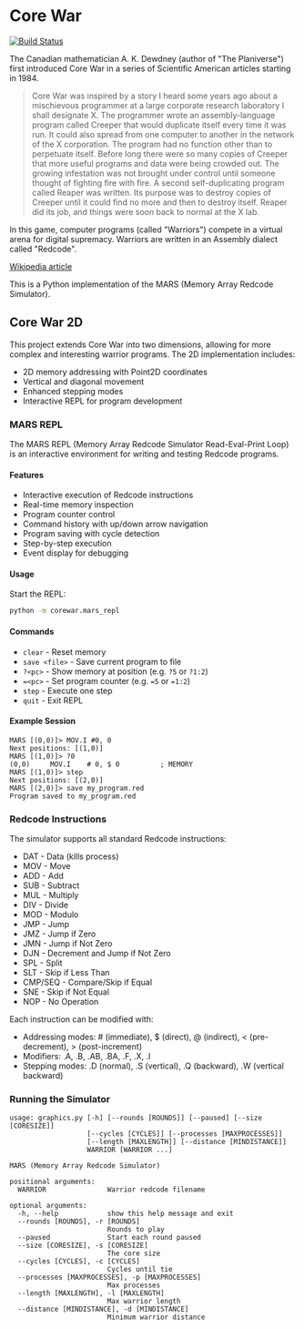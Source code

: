 # Core War

[![Build Status](https://travis-ci.org/rodrigosetti/corewar.svg?branch=master)](https://travis-ci.org/rodrigosetti/corewar)

The Canadian mathematician A. K. Dewdney (author of "The Planiverse") first
introduced Core War in a series of Scientific American articles
starting in 1984.

> Core War was inspired by a story I heard some years ago about a mischievous
> programmer at a large corporate research laboratory I shall designate X. The
> programmer wrote an assembly-language program called Creeper that would
> duplicate itself every time it was run. It could also spread from one
> computer to another in the network of the X corporation. The program had no
> function other than to perpetuate itself. Before long there were so many
> copies of Creeper that more useful programs and data were being crowded out.
> The growing infestation was not brought under control until someone thought
> of fighting fire with fire. A second self-duplicating program called Reaper
> was written.  Its purpose was to destroy copies of Creeper until it could
> find no more and then to destroy itself. Reaper did its job, and things were
> soon back to normal at the X lab.

In this game, computer programs (called "Warriors") compete in a virtual arena
for digital supremacy. Warriors are written in an Assembly dialect called
"Redcode".

[Wikipedia article](http://en.wikipedia.org/wiki/Core_War)

This is a Python implementation of the MARS (Memory Array Redcode Simulator).

## Core War 2D

This project extends Core War into two dimensions, allowing for more complex and interesting warrior programs. The 2D implementation includes:

- 2D memory addressing with Point2D coordinates
- Vertical and diagonal movement
- Enhanced stepping modes
- Interactive REPL for program development

### MARS REPL

The MARS REPL (Memory Array Redcode Simulator Read-Eval-Print Loop) is an interactive environment for writing and testing Redcode programs.

#### Features

- Interactive execution of Redcode instructions
- Real-time memory inspection
- Program counter control
- Command history with up/down arrow navigation
- Program saving with cycle detection
- Step-by-step execution
- Event display for debugging

#### Usage

Start the REPL:
```bash
python -m corewar.mars_repl
```

#### Commands

- `clear` - Reset memory
- `save <file>` - Save current program to file
- `?<pc>` - Show memory at position (e.g. `?5` or `?1:2`)
- `=<pc>` - Set program counter (e.g. `=5` or `=1:2`)
- `step` - Execute one step
- `quit` - Exit REPL

#### Example Session

```
MARS [(0,0)]> MOV.I #0, 0
Next positions: [(1,0)]
MARS [(1,0)]> ?0
(0,0)     MOV.I    # 0, $ 0          ; MEMORY
MARS [(1,0)]> step
Next positions: [(2,0)]
MARS [(2,0)]> save my_program.red
Program saved to my_program.red
```

### Redcode Instructions

The simulator supports all standard Redcode instructions:
- DAT - Data (kills process)
- MOV - Move
- ADD - Add
- SUB - Subtract
- MUL - Multiply
- DIV - Divide
- MOD - Modulo
- JMP - Jump
- JMZ - Jump if Zero
- JMN - Jump if Not Zero
- DJN - Decrement and Jump if Not Zero
- SPL - Split
- SLT - Skip if Less Than
- CMP/SEQ - Compare/Skip if Equal
- SNE - Skip if Not Equal
- NOP - No Operation

Each instruction can be modified with:
- Addressing modes: # (immediate), $ (direct), @ (indirect), < (pre-decrement), > (post-increment)
- Modifiers: .A, .B, .AB, .BA, .F, .X, .I
- Stepping modes: .D (normal), .S (vertical), .Q (backward), .W (vertical backward)

### Running the Simulator

    usage: graphics.py [-h] [--rounds [ROUNDS]] [--paused] [--size [CORESIZE]]
                       [--cycles [CYCLES]] [--processes [MAXPROCESSES]]
                       [--length [MAXLENGTH]] [--distance [MINDISTANCE]]
                       WARRIOR [WARRIOR ...]

    MARS (Memory Array Redcode Simulator)

    positional arguments:
      WARRIOR               Warrior redcode filename

    optional arguments:
      -h, --help            show this help message and exit
      --rounds [ROUNDS], -r [ROUNDS]
                            Rounds to play
      --paused              Start each round paused
      --size [CORESIZE], -s [CORESIZE]
                            The core size
      --cycles [CYCLES], -c [CYCLES]
                            Cycles until tie
      --processes [MAXPROCESSES], -p [MAXPROCESSES]
                            Max processes
      --length [MAXLENGTH], -l [MAXLENGTH]
                            Max warrior length
      --distance [MINDISTANCE], -d [MINDISTANCE]
                            Minimum warrior distance
